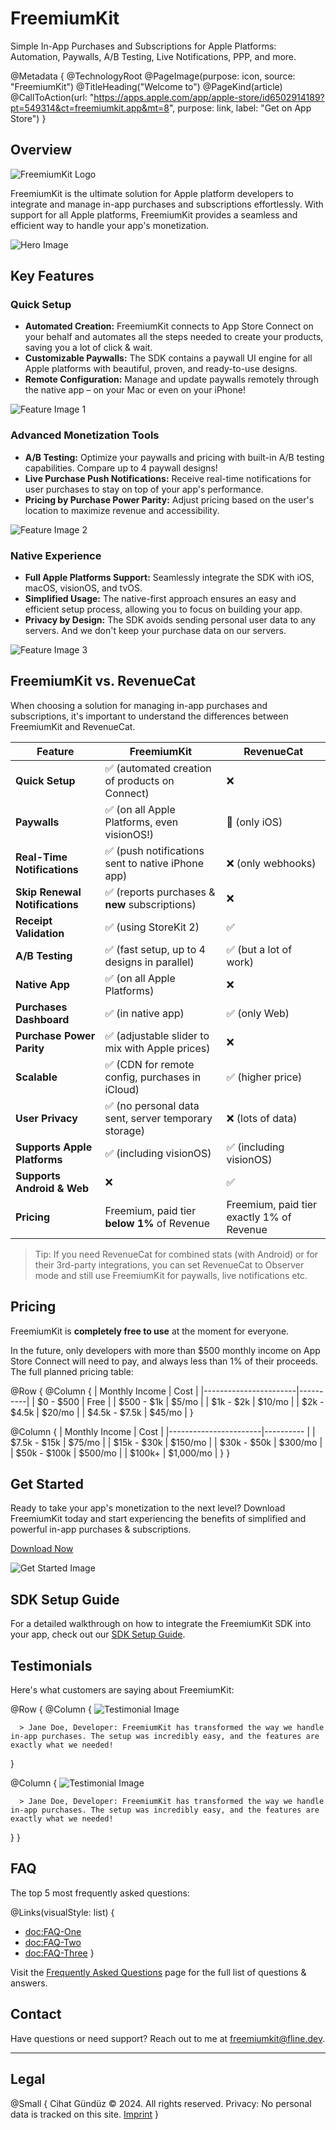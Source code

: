 # FreemiumKit

Simple In-App Purchases and Subscriptions for Apple Platforms:
Automation, Paywalls, A/B Testing, Live Notifications, PPP, and more. 

@Metadata {
   @TechnologyRoot
   @PageImage(purpose: icon, source: "FreemiumKit")
   @TitleHeading("Welcome to")
   @PageKind(article)
   @CallToAction(url: "https://apps.apple.com/app/apple-store/id6502914189?pt=549314&ct=freemiumkit.app&mt=8", purpose: link, label: "Get on App Store")
}


## Overview

![FreemiumKit Logo](path/to/logo.png)

FreemiumKit is the ultimate solution for Apple platform developers to integrate and manage in-app purchases and subscriptions effortlessly. With support for all Apple platforms, FreemiumKit provides a seamless and efficient way to handle your app's monetization.

![Hero Image](path/to/hero-image.png)

## Key Features

### Quick Setup
- **Automated Creation:** FreemiumKit connects to App Store Connect on your behalf and automates all the steps needed to create your products, saving you a lot of click & wait.
- **Customizable Paywalls:** The SDK contains a paywall UI engine for all Apple platforms with beautiful, proven, and ready-to-use designs.
- **Remote Configuration:** Manage and update paywalls remotely through the native app – on your Mac or even on your iPhone!

![Feature Image 1](path/to/feature-image1.png)

### Advanced Monetization Tools
- **A/B Testing:** Optimize your paywalls and pricing with built-in A/B testing capabilities. Compare up to 4 paywall designs!
- **Live Purchase Push Notifications:** Receive real-time notifications for user purchases to stay on top of your app's performance.
- **Pricing by Purchase Power Parity:** Adjust pricing based on the user's location to maximize revenue and accessibility.

![Feature Image 2](path/to/feature-image2.png)

### Native Experience
- **Full Apple Platforms Support:** Seamlessly integrate the SDK with iOS, macOS, visionOS, and tvOS.
- **Simplified Usage:** The native-first approach ensures an easy and efficient setup process, allowing you to focus on building your app.
- **Privacy by Design:** The SDK avoids sending personal user data to any servers. And we don't keep your purchase data on our servers.

![Feature Image 3](path/to/feature-image3.png)


## FreemiumKit vs. RevenueCat

When choosing a solution for managing in-app purchases and subscriptions, it's important to understand the differences between FreemiumKit and RevenueCat.

| Feature                        | FreemiumKit                                           | RevenueCat                     |
|--------------------------------|-------------------------------------------------------|--------------------------------|
| **Quick Setup**                | ✅ (automated creation of products on Connect)        | ❌                             |
| **Paywalls**                   | ✅ (on all Apple Platforms, even visionOS!)           | 🚧 (only iOS)                  |
| **Real-Time Notifications**    | ✅ (push notifications sent to native iPhone app)     | ❌ (only webhooks)             |
| **Skip Renewal Notifications** | ✅ (reports purchases & **new** subscriptions)        | ❌                             |
| **Receipt Validation**         | ✅ (using StoreKit 2)                                 | ✅                             |
| **A/B Testing**                | ✅ (fast setup, up to 4 designs in parallel)          | ✅ (but a lot of work)         |
| **Native App**                 | ✅ (on all Apple Platforms)                           | ❌                             |
| **Purchases Dashboard**        | ✅ (in native app)                                    | ✅ (only Web)                  |
| **Purchase Power Parity**      | ✅ (adjustable slider to mix with Apple prices)       | ❌                             |
| **Scalable**                   | ✅ (CDN for remote config, purchases in iCloud)       | ✅ (higher price)              |
| **User Privacy**               | ✅ (no personal data sent, server temporary storage)  | ❌ (lots of data)              |
| **Supports Apple Platforms**   | ✅ (including visionOS)                               | ✅ (including visionOS)        |
| **Supports Android & Web**     | ❌                                                    | ✅                             |
| **Pricing**                    | Freemium, paid tier **below 1%** of Revenue           | Freemium, paid tier exactly 1% of Revenue |

> Tip: If you need RevenueCat for combined stats (with Android) or for their 3rd-party integrations, you can set RevenueCat to Observer mode and still use FreemiumKit for paywalls, live notifications etc.


## Pricing

FreemiumKit is **completely free to use** at the moment for everyone.

In the future, only developers with more than $500 monthly income on App Store Connect will need to pay, and always less than 1% of their proceeds. The full planned pricing table:

@Row {
   @Column {
      | Monthly Income        | Cost     |
      |-----------------------|----------|
      | $0 - $500             | Free     |
      | $500 - $1k            | $5/mo    |
      | $1k - $2k             | $10/mo   |
      | $2k - $4.5k           | $20/mo   |
      | $4.5k - $7.5k         | $45/mo   |
   }

   @Column {
      | Monthly Income        | Cost      |
      |-----------------------|---------- |
      | $7.5k - $15k          | $75/mo    |
      | $15k - $30k           | $150/mo   |
      | $30k - $50k           | $300/mo   |
      | $50k - $100k          | $500/mo   |
      | $100k+                | $1,000/mo |
   }
}


## Get Started

Ready to take your app's monetization to the next level? Download FreemiumKit today and start experiencing the benefits of simplified and powerful in-app purchases & subscriptions.

[Download Now](https://apps.apple.com/app/apple-store/id6502914189?pt=549314&mt=8&ct=freemiumkit.app)

![Get Started Image](path/to/get-started-image.png)


## SDK Setup Guide

For a detailed walkthrough on how to integrate the FreemiumKit SDK into your app, check out our [SDK Setup Guide](doc:SetupGuide).


## Testimonials

Here's what customers are saying about FreemiumKit:

@Row {
   @Column {
      ![Testimonial Image](path/to/testimonial-image.png)
      
      > Jane Doe, Developer: FreemiumKit has transformed the way we handle in-app purchases. The setup was incredibly easy, and the features are exactly what we needed!
   }
   
   @Column {
      ![Testimonial Image](path/to/testimonial-image.png)
      
      > Jane Doe, Developer: FreemiumKit has transformed the way we handle in-app purchases. The setup was incredibly easy, and the features are exactly what we needed!
   }
}


## FAQ

The top 5 most frequently asked questions:

@Links(visualStyle: list) {
   - <doc:FAQ-One>
   - <doc:FAQ-Two>
   - <doc:FAQ-Three>
}

Visit the [Frequently Asked Questions](doc:FAQs) page for the full list of questions & answers.



## Contact

Have questions or need support? Reach out to me at [freemiumkit@fline.dev](mailto:freemiumkit@fline.dev).

---

## Legal

@Small {
   Cihat Gündüz © 2024. All rights reserved.
   Privacy: No personal data is tracked on this site.
   [Imprint](https://www.fline.dev/imprint/)
}

